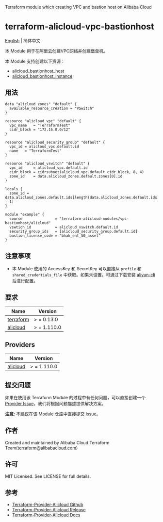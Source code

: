 Terraform module which creating VPC and bastion host on Alibaba Cloud

terraform-alicloud-vpc-bastionhost
=====================================================================

[English](README.md) | 简体中文

本 Module 用于在阿里云创建VPC网络并创建堡垒机。

本 Module 支持创建以下资源：

* [alicloud_bastionhost_host](https://registry.terraform.io/providers/aliyun/alicloud/latest/docs/resources/bastionhost_host)
* [alicloud_bastionhost_instance](https://registry.terraform.io/providers/aliyun/alicloud/latest/docs/resources/bastionhost_instance)

## 用法

```hcl
data "alicloud_zones" "default" {
  available_resource_creation = "VSwitch"
}

resource "alicloud_vpc" "default" {
  vpc_name   = "TerraformTest"
  cidr_block = "172.16.0.0/12"
}

resource "alicloud_security_group" "default" {
  vpc_id = alicloud_vpc.default.id
  name   = "TerraformTest"
}

resource "alicloud_vswitch" "default" {
  vpc_id     = alicloud_vpc.default.id
  cidr_block = cidrsubnet(alicloud_vpc.default.cidr_block, 8, 4)
  zone_id    = data.alicloud_zones.default.zones[0].id
}

locals {
  zone_id = data.alicloud_zones.default.ids[length(data.alicloud_zones.default.ids) - 1]
}

module "example" {
  source               = "terraform-alicloud-modules/vpc-bastionhost/alicloud"
  vswtich_id           = alicloud_vswitch.default.id
  security_group_ids   = [alicloud_security_group.default.id]
  bastion_license_code = "bhah_ent_50_asset"
}
```

## 注意事项

* 本 Module 使用的 AccessKey 和 SecretKey 可以直接从 `profile` 和 `shared_credentials_file`
  中获取。如果未设置，可通过下载安装 [aliyun-cli](https://github.com/aliyun/aliyun-cli#installation) 后进行配置。

## 要求

| Name | Version |
|------|---------|
| <a name="requirement_terraform"></a> [terraform](#requirement\_terraform) | > = 0.13.0 |
| <a name="requirement_alicloud"></a> [alicloud](#requirement\_alicloud) | > = 1.110.0 |

## Providers

| Name | Version |
|------|---------|
| <a name="provider_alicloud"></a> [alicloud](#provider\_alicloud) | > = 1.110.0 |

## 提交问题

如果在使用该 Terraform Module
的过程中有任何问题，可以直接创建一个 [Provider Issue](https://github.com/aliyun/terraform-provider-alicloud/issues/new)，我们将根据问题描述提供解决方案。

**注意:** 不建议在该 Module 仓库中直接提交 Issue。

## 作者

Created and maintained by Alibaba Cloud Terraform Team(terraform@alibabacloud.com)

## 许可

MIT Licensed. See LICENSE for full details.

## 参考

* [Terraform-Provider-Alicloud Github](https://github.com/aliyun/terraform-provider-alicloud)
* [Terraform-Provider-Alicloud Release](https://releases.hashicorp.com/terraform-provider-alicloud/)
* [Terraform-Provider-Alicloud Docs](https://registry.terraform.io/providers/aliyun/alicloud/latest/docs)
